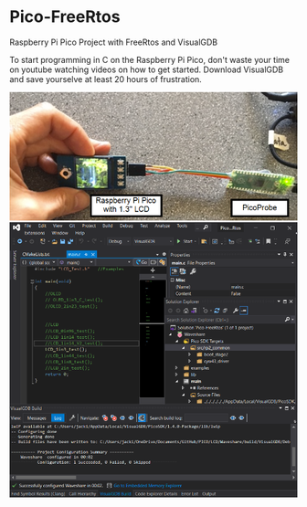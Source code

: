 # Pico-FreeRtos
Raspberry Pi Pico Project with FreeRtos and VisualGDB

To start programming in C on the Raspberry Pi Pico, don't waste your time on youtube watching
videos on how to get started.
Download VisualGDB and save yourselve at least 20 hours of frustration.

![](pico_system.png)
![](visualgdb_ide.png)


